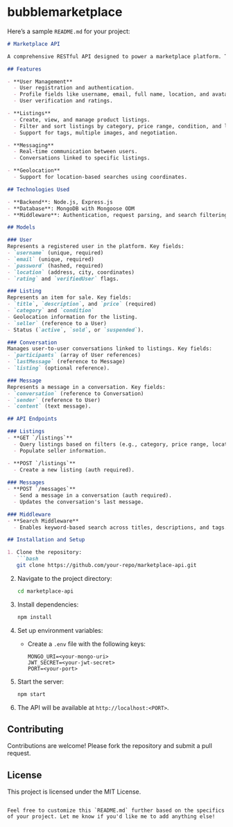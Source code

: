 # bubblemarketplace
Here’s a sample `README.md` for your project:  

```markdown
# Marketplace API

A comprehensive RESTful API designed to power a marketplace platform. This application enables users to buy and sell items, communicate through messaging, and manage listings effectively.

## Features

- **User Management**
  - User registration and authentication.
  - Profile fields like username, email, full name, location, and avatar.
  - User verification and ratings.

- **Listings**
  - Create, view, and manage product listings.
  - Filter and sort listings by category, price range, condition, and location.
  - Support for tags, multiple images, and negotiation.

- **Messaging**
  - Real-time communication between users.
  - Conversations linked to specific listings.

- **Geolocation**
  - Support for location-based searches using coordinates.

## Technologies Used

- **Backend**: Node.js, Express.js
- **Database**: MongoDB with Mongoose ODM
- **Middleware**: Authentication, request parsing, and search filtering.

## Models

### User
Represents a registered user in the platform. Key fields:
- `username` (unique, required)
- `email` (unique, required)
- `password` (hashed, required)
- `location` (address, city, coordinates)
- `rating` and `verifiedUser` flags.

### Listing
Represents an item for sale. Key fields:
- `title`, `description`, and `price` (required)
- `category` and `condition`
- Geolocation information for the listing.
- `seller` (reference to a User)
- Status (`active`, `sold`, or `suspended`).

### Conversation
Manages user-to-user conversations linked to listings. Key fields:
- `participants` (array of User references)
- `lastMessage` (reference to Message)
- `listing` (optional reference).

### Message
Represents a message in a conversation. Key fields:
- `conversation` (reference to Conversation)
- `sender` (reference to User)
- `content` (text message).

## API Endpoints

### Listings
- **GET `/listings`**
  - Query listings based on filters (e.g., category, price range, location).
  - Populate seller information.

- **POST `/listings`**
  - Create a new listing (auth required).
  
### Messages
- **POST `/messages`**
  - Send a message in a conversation (auth required).
  - Updates the conversation's last message.

### Middleware
- **Search Middleware**
  - Enables keyword-based search across titles, descriptions, and tags.

## Installation and Setup

1. Clone the repository:
   ```bash
   git clone https://github.com/your-repo/marketplace-api.git
   ```
2. Navigate to the project directory:
   ```bash
   cd marketplace-api
   ```
3. Install dependencies:
   ```bash
   npm install
   ```
4. Set up environment variables:
   - Create a `.env` file with the following keys:
     ```
     MONGO_URI=<your-mongo-uri>
     JWT_SECRET=<your-jwt-secret>
     PORT=<your-port>
     ```

5. Start the server:
   ```bash
   npm start
   ```

6. The API will be available at `http://localhost:<PORT>`.

## Contributing

Contributions are welcome! Please fork the repository and submit a pull request.

## License

This project is licensed under the MIT License.
```

Feel free to customize this `README.md` further based on the specifics of your project. Let me know if you'd like me to add anything else!
